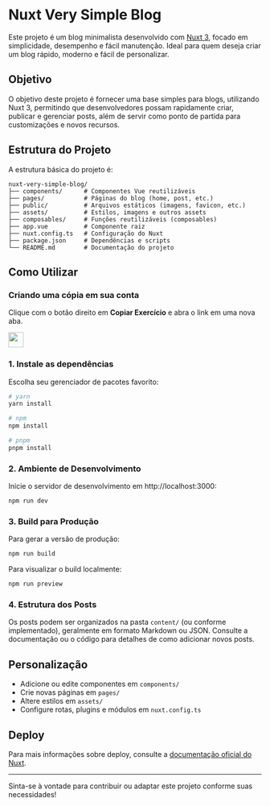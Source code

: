 # Nuxt Very Simple Blog

Este projeto é um blog minimalista desenvolvido com [Nuxt 3](https://nuxt.com/), focado em simplicidade, desempenho e fácil manutenção. Ideal para quem deseja criar um blog rápido, moderno e fácil de personalizar.

## Objetivo

O objetivo deste projeto é fornecer uma base simples para blogs, utilizando Nuxt 3, permitindo que desenvolvedores possam rapidamente criar, publicar e gerenciar posts, além de servir como ponto de partida para customizações e novos recursos.

## Estrutura do Projeto

A estrutura básica do projeto é:

```
nuxt-very-simple-blog/
├── components/      # Componentes Vue reutilizáveis
├── pages/           # Páginas do blog (home, post, etc.)
├── public/          # Arquivos estáticos (imagens, favicon, etc.)
├── assets/          # Estilos, imagens e outros assets
├── composables/     # Funções reutilizáveis (composables)
├── app.vue          # Componente raiz
├── nuxt.config.ts   # Configuração do Nuxt
├── package.json     # Dependências e scripts
└── README.md        # Documentação do projeto
```

## Como Utilizar


### Criando uma cópia em sua conta

Clique com o botão direito em **Copiar Exercício** e abra o link em uma nova aba.

   <a id="copy-exercise" target="_blank" href="https://github.com/new?template_name=nuxt-very-simple-blog&template_owner=jaisonschmidt&name=nuxt-very-simple-blog-class&owner=%40me&visibility=public">
      <img src="https://img.shields.io/badge/📠_Copiar_Exercício-008000" height="30pt"/>
   </a>

### 1. Instale as dependências

Escolha seu gerenciador de pacotes favorito:

```bash
# yarn
yarn install

# npm
npm install

# pnpm
pnpm install
```

### 2. Ambiente de Desenvolvimento

Inicie o servidor de desenvolvimento em http://localhost:3000:

```bash
npm run dev
```

### 3. Build para Produção

Para gerar a versão de produção:

```bash
npm run build
```

Para visualizar o build localmente:

```bash
npm run preview
```

### 4. Estrutura dos Posts

Os posts podem ser organizados na pasta `content/` (ou conforme implementado), geralmente em formato Markdown ou JSON. Consulte a documentação ou o código para detalhes de como adicionar novos posts.

## Personalização

- Adicione ou edite componentes em `components/`
- Crie novas páginas em `pages/`
- Altere estilos em `assets/`
- Configure rotas, plugins e módulos em `nuxt.config.ts`

## Deploy

Para mais informações sobre deploy, consulte a [documentação oficial do Nuxt](https://nuxt.com/docs/getting-started/deployment).

---

Sinta-se à vontade para contribuir ou adaptar este projeto conforme suas necessidades!
